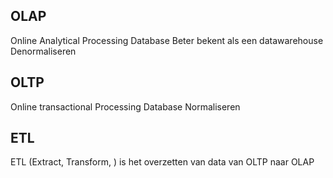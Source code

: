 ## OLAP

Online Analytical Processing Database
Beter bekent als een datawarehouse
Denormaliseren

## OLTP

Online transactional Processing Database
Normaliseren

## ETL

ETL (Extract, Transform, ) is het overzetten van data van OLTP naar OLAP